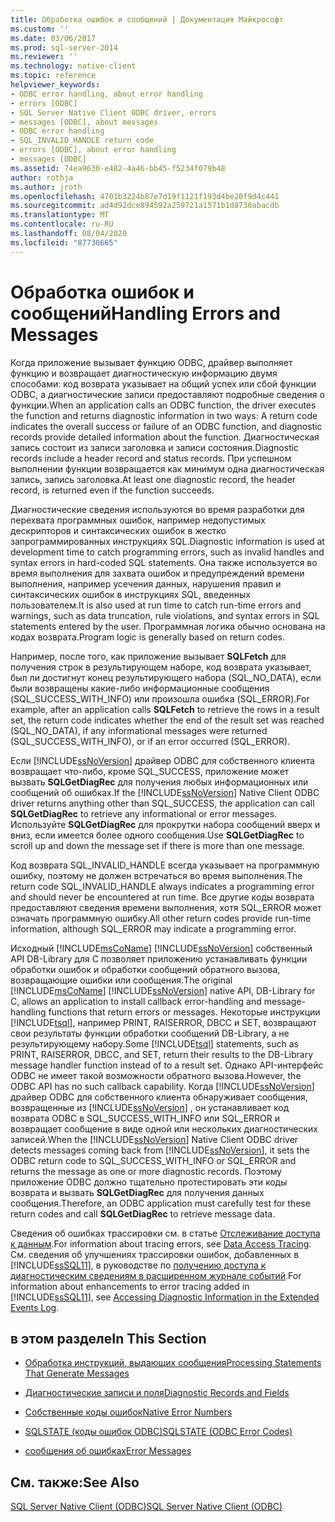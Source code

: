 ```yaml
---
title: Обработка ошибок и сообщений | Документация Майкрософт
ms.custom: ''
ms.date: 03/06/2017
ms.prod: sql-server-2014
ms.reviewer: ''
ms.technology: native-client
ms.topic: reference
helpviewer_keywords:
- ODBC error handling, about error handling
- errors [ODBC]
- SQL Server Native Client ODBC driver, errors
- messages [ODBC], about messages
- ODBC error handling
- SQL_INVALID_HANDLE return code
- errors [ODBC], about error handling
- messages [ODBC]
ms.assetid: 74ea9630-e482-4a46-bb45-f5234f079b48
author: rothja
ms.author: jroth
ms.openlocfilehash: 4701b3224b87e7d19f1121f193d4be20f9d4c441
ms.sourcegitcommit: ad4d92dce894592a259721a1571b1d8736abacdb
ms.translationtype: MT
ms.contentlocale: ru-RU
ms.lasthandoff: 08/04/2020
ms.locfileid: "87730665"
---
```

# <a name="handling-errors-and-messages"></a><span data-ttu-id="04860-102">Обработка ошибок и сообщений</span><span class="sxs-lookup"><span data-stu-id="04860-102">Handling Errors and Messages</span></span>
  <span data-ttu-id="04860-103">Когда приложение вызывает функцию ODBC, драйвер выполняет функцию и возвращает диагностическую информацию двумя способами: код возврата указывает на общий успех или сбой функции ODBC, а диагностические записи предоставляют подробные сведения о функции.</span><span class="sxs-lookup"><span data-stu-id="04860-103">When an application calls an ODBC function, the driver executes the function and returns diagnostic information in two ways: A return code indicates the overall success or failure of an ODBC function, and diagnostic records provide detailed information about the function.</span></span> <span data-ttu-id="04860-104">Диагностическая запись состоит из записи заголовка и записи состояния.</span><span class="sxs-lookup"><span data-stu-id="04860-104">Diagnostic records include a header record and status records.</span></span> <span data-ttu-id="04860-105">При успешном выполнении функции возвращается как минимум одна диагностическая запись, запись заголовка.</span><span class="sxs-lookup"><span data-stu-id="04860-105">At least one diagnostic record, the header record, is returned even if the function succeeds.</span></span>  
  
 <span data-ttu-id="04860-106">Диагностические сведения используются во время разработки для перехвата программных ошибок, например недопустимых дескрипторов и синтаксических ошибок в жестко запрограммированных инструкциях SQL.</span><span class="sxs-lookup"><span data-stu-id="04860-106">Diagnostic information is used at development time to catch programming errors, such as invalid handles and syntax errors in hard-coded SQL statements.</span></span> <span data-ttu-id="04860-107">Она также используется во время выполнения для захвата ошибок и предупреждений времени выполнения, например усечения данных, нарушения правил и синтаксических ошибок в инструкциях SQL, введенных пользователем.</span><span class="sxs-lookup"><span data-stu-id="04860-107">It is also used at run time to catch run-time errors and warnings, such as data truncation, rule violations, and syntax errors in SQL statements entered by the user.</span></span> <span data-ttu-id="04860-108">Программная логика обычно основана на кодах возврата.</span><span class="sxs-lookup"><span data-stu-id="04860-108">Program logic is generally based on return codes.</span></span>  
  
 <span data-ttu-id="04860-109">Например, после того, как приложение вызывает **SQLFetch** для получения строк в результирующем наборе, код возврата указывает, был ли достигнут конец результирующего набора (SQL_NO_DATA), если были возвращены какие-либо информационные сообщения (SQL_SUCCESS_WITH_INFO) или произошла ошибка (SQL_ERROR).</span><span class="sxs-lookup"><span data-stu-id="04860-109">For example, after an application calls **SQLFetch** to retrieve the rows in a result set, the return code indicates whether the end of the result set was reached (SQL_NO_DATA), if any informational messages were returned (SQL_SUCCESS_WITH_INFO), or if an error occurred (SQL_ERROR).</span></span>  
  
 <span data-ttu-id="04860-110">Если [!INCLUDE[ssNoVersion](../../includes/ssnoversion-md.md)] драйвер ODBC для собственного клиента возвращает что-либо, кроме SQL_SUCCESS, приложение может вызвать **SQLGetDiagRec** для получения любых информационных или сообщений об ошибках.</span><span class="sxs-lookup"><span data-stu-id="04860-110">If the [!INCLUDE[ssNoVersion](../../includes/ssnoversion-md.md)] Native Client ODBC driver returns anything other than SQL_SUCCESS, the application can call **SQLGetDiagRec** to retrieve any informational or error messages.</span></span> <span data-ttu-id="04860-111">Используйте **SQLGetDiagRec** для прокрутки набора сообщений вверх и вниз, если имеется более одного сообщения.</span><span class="sxs-lookup"><span data-stu-id="04860-111">Use **SQLGetDiagRec** to scroll up and down the message set if there is more than one message.</span></span>  
  
 <span data-ttu-id="04860-112">Код возврата SQL_INVALID_HANDLE всегда указывает на программную ошибку, поэтому не должен встречаться во время выполнения.</span><span class="sxs-lookup"><span data-stu-id="04860-112">The return code SQL_INVALID_HANDLE always indicates a programming error and should never be encountered at run time.</span></span> <span data-ttu-id="04860-113">Все другие коды возврата предоставляют сведения времени выполнения, хотя SQL_ERROR может означать программную ошибку.</span><span class="sxs-lookup"><span data-stu-id="04860-113">All other return codes provide run-time information, although SQL_ERROR may indicate a programming error.</span></span>  
  
 <span data-ttu-id="04860-114">Исходный [!INCLUDE[msCoName](../../includes/msconame-md.md)] [!INCLUDE[ssNoVersion](../../includes/ssnoversion-md.md)] собственный API DB-Library для C позволяет приложению устанавливать функции обработки ошибок и обработки сообщений обратного вызова, возвращающие ошибки или сообщения.</span><span class="sxs-lookup"><span data-stu-id="04860-114">The original [!INCLUDE[msCoName](../../includes/msconame-md.md)] [!INCLUDE[ssNoVersion](../../includes/ssnoversion-md.md)] native API, DB-Library for C, allows an application to install callback error-handling and message-handling functions that return errors or messages.</span></span> <span data-ttu-id="04860-115">Некоторые инструкции [!INCLUDE[tsql](../../includes/tsql-md.md)], например PRINT, RAISERROR, DBCC и SET, возвращают свои результаты функции обработки сообщений DB-Library, а не результирующему набору.</span><span class="sxs-lookup"><span data-stu-id="04860-115">Some [!INCLUDE[tsql](../../includes/tsql-md.md)] statements, such as PRINT, RAISERROR, DBCC, and SET, return their results to the DB-Library message handler function instead of to a result set.</span></span> <span data-ttu-id="04860-116">Однако API-интерфейс ODBC не имеет такой возможности обратного вызова.</span><span class="sxs-lookup"><span data-stu-id="04860-116">However, the ODBC API has no such callback capability.</span></span> <span data-ttu-id="04860-117">Когда [!INCLUDE[ssNoVersion](../../includes/ssnoversion-md.md)] драйвер ODBC для собственного клиента обнаруживает сообщения, возвращенные из [!INCLUDE[ssNoVersion](../../includes/ssnoversion-md.md)] , он устанавливает код возврата ODBC в SQL_SUCCESS_WITH_INFO или SQL_ERROR и возвращает сообщение в виде одной или нескольких диагностических записей.</span><span class="sxs-lookup"><span data-stu-id="04860-117">When the [!INCLUDE[ssNoVersion](../../includes/ssnoversion-md.md)] Native Client ODBC driver detects messages coming back from [!INCLUDE[ssNoVersion](../../includes/ssnoversion-md.md)], it sets the ODBC return code to SQL_SUCCESS_WITH_INFO or SQL_ERROR and returns the message as one or more diagnostic records.</span></span> <span data-ttu-id="04860-118">Поэтому приложение ODBC должно тщательно протестировать эти коды возврата и вызвать **SQLGetDiagRec** для получения данных сообщения.</span><span class="sxs-lookup"><span data-stu-id="04860-118">Therefore, an ODBC application must carefully test for these return codes and call **SQLGetDiagRec** to retrieve message data.</span></span>  
  
 <span data-ttu-id="04860-119">Сведения об ошибках трассировки см. в статье [Отслеживание доступа к данным](https://go.microsoft.com/fwlink/?LinkId=125805).</span><span class="sxs-lookup"><span data-stu-id="04860-119">For information about tracing errors, see [Data Access Tracing](https://go.microsoft.com/fwlink/?LinkId=125805).</span></span> <span data-ttu-id="04860-120">См. сведения об улучшениях трассировки ошибок, добавленных в [!INCLUDE[ssSQL11](../../includes/sssql11-md.md)], в руководстве по [получению доступа к диагностическим сведениям в расширенном журнале событий](../native-client/features/accessing-diagnostic-information-in-the-extended-events-log.md).</span><span class="sxs-lookup"><span data-stu-id="04860-120">For information about enhancements to error tracing added in [!INCLUDE[ssSQL11](../../includes/sssql11-md.md)], see [Accessing Diagnostic Information in the Extended Events Log](../native-client/features/accessing-diagnostic-information-in-the-extended-events-log.md).</span></span>  
  
## <a name="in-this-section"></a><span data-ttu-id="04860-121">в этом разделе</span><span class="sxs-lookup"><span data-stu-id="04860-121">In This Section</span></span>  
  
-   [<span data-ttu-id="04860-122">Обработка инструкций, выдающих сообщения</span><span class="sxs-lookup"><span data-stu-id="04860-122">Processing Statements That Generate Messages</span></span>](processing-statements-that-generate-messages.md)  
  
-   [<span data-ttu-id="04860-123">Диагностические записи и поля</span><span class="sxs-lookup"><span data-stu-id="04860-123">Diagnostic Records and Fields</span></span>](diagnostic-records-and-fields.md)  
  
-   [<span data-ttu-id="04860-124">Собственные коды ошибок</span><span class="sxs-lookup"><span data-stu-id="04860-124">Native Error Numbers</span></span>](native-error-numbers.md)  
  
-   [<span data-ttu-id="04860-125">SQLSTATE &#40;коды ошибок ODBC&#41;</span><span class="sxs-lookup"><span data-stu-id="04860-125">SQLSTATE &#40;ODBC Error Codes&#41;</span></span>](sqlstate-odbc-error-codes.md)  
  
-   [<span data-ttu-id="04860-126">сообщения об ошибках</span><span class="sxs-lookup"><span data-stu-id="04860-126">Error Messages</span></span>](error-messages.md)  
  
## <a name="see-also"></a><span data-ttu-id="04860-127">См. также:</span><span class="sxs-lookup"><span data-stu-id="04860-127">See Also</span></span>  
 [<span data-ttu-id="04860-128">SQL Server Native Client (ODBC)</span><span class="sxs-lookup"><span data-stu-id="04860-128">SQL Server Native Client &#40;ODBC&#41;</span></span>](../native-client/odbc/sql-server-native-client-odbc.md)  
  
  

